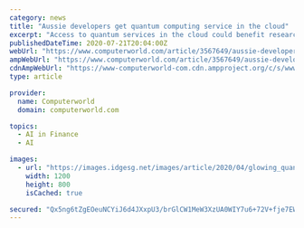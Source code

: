 ```yaml
---
category: news
title: "Aussie developers get quantum computing service in the cloud"
excerpt: "Access to quantum services in the cloud could benefit researchers and developers trying to solve complex problems that a normal computer would either take days to solve or not be able to solve it at all."
publishedDateTime: 2020-07-21T20:04:00Z
webUrl: "https://www.computerworld.com/article/3567649/aussie-developers-get-quantum-computing-service-in-the-cloud.html"
ampWebUrl: "https://www.computerworld.com/article/3567649/aussie-developers-get-quantum-computing-service-in-the-cloud.amp.html"
cdnAmpWebUrl: "https://www-computerworld-com.cdn.ampproject.org/c/s/www.computerworld.com/article/3567649/aussie-developers-get-quantum-computing-service-in-the-cloud.amp.html"
type: article

provider:
  name: Computerworld
  domain: computerworld.com

topics:
  - AI in Finance
  - AI

images:
  - url: "https://images.idgesg.net/images/article/2020/04/glowing_quantum_processor_by_sakkmesterke_gettyimages-1085981928_2400x1600-100839549-large.jpg"
    width: 1200
    height: 800
    isCached: true

secured: "Qx5ng6tZgEOeuNCYiJ6d4JXxpU3/brGlCW1MeW3XzUA0WIY7u6+72V+fje7EWyqYQg4DtI891vSbR2OOnJuLx3AFjQhKRaHUOBJU6SsesBKiaPZ2Oxcm2JePIRfelv0c6Sqsj/xYKd/7tEI0ywF69HuwV+jWl8K7ZxbBw0hcSngqaGr9FC17v3jDv2OmxgJKyjiEYcYVl8v5p89dIbyyqJp/3dr76hFiUmjXJSwowowwXHqthX5ILoFpyuwYiMHSHu84Zvi4PyNKn8tKnGr5JHIbRHZBp5OnDYMio1BZxRvBadzISVUISbrXNCzdpfb1fALxJ81Wfx4caRQDsbwp8Q==;IxagHr4n2ZLTIQabOPFdGg=="
---
```


